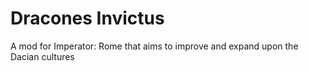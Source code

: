 # Dracones Invictus

A mod for Imperator: Rome that aims to improve and expand upon the Dacian cultures

